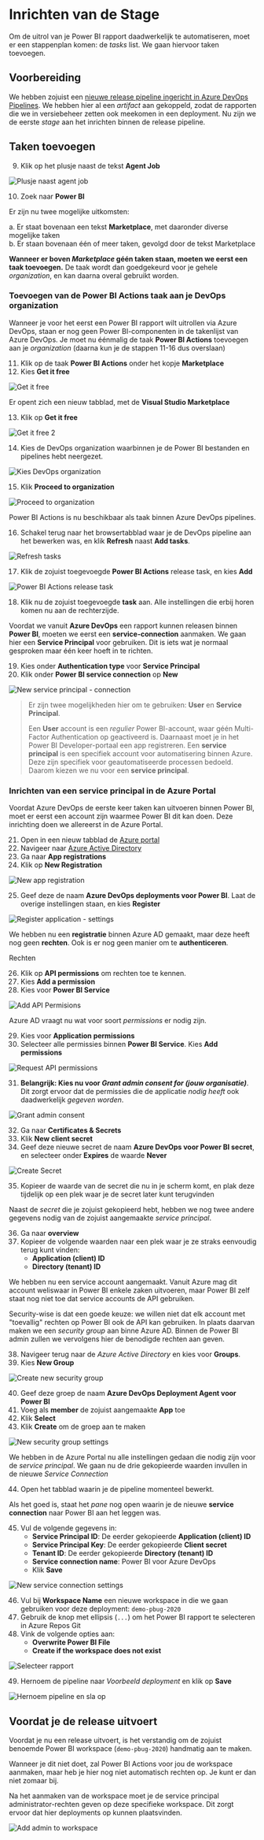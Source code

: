 # Inrichten van de Stage

Om de uitrol van je Power BI rapport daadwerkelijk te automatiseren, moet er een stappenplan komen: de *tasks* list. We gaan hiervoor taken toevoegen.

## Voorbereiding

We hebben zojuist een [nieuwe release pipeline ingericht in Azure DevOps Pipelines](05-inrichten-azure-devops-release-pipeline.md). We hebben hier al een *artifact* aan gekoppeld, zodat de rapporten die we in versiebeheer zetten ook meekomen in een deployment. Nu zijn we de eerste *stage* aan het inrichten binnen de release pipeline.

## Taken toevoegen

9. Klik op het plusje naast de tekst **Agent Job**

![Plusje naast agent job](img/32-plusje-naast-agent-job.png)

10. Zoek naar **Power BI**

Er zijn nu twee mogelijke uitkomsten:

a. Er staat bovenaan een tekst **Marketplace**, met daaronder diverse mogelijke taken  
b. Er staan bovenaan één of meer taken, gevolgd door de tekst Marketplace

**Wanneer er boven *Marketplace* géén taken staan, moeten we eerst een taak toevoegen.** De taak wordt dan goedgekeurd voor je gehele *organization*, en kan daarna overal gebruikt worden.

### Toevoegen van de Power BI Actions taak aan je DevOps organization

Wanneer je voor het eerst een Power BI rapport wilt uitrollen via Azure DevOps, staan er nog geen Power BI-componenten in de takenlijst van Azure DevOps. Je moet nu éénmalig de taak **Power BI Actions** toevoegen aan je *organization* (daarna kun je de stappen 11-16 dus overslaan)

11. Klik op de taak **Power BI Actions** onder het kopje **Marketplace**
11. Kies **Get it free**

![Get it free](img/29-get-it-free.png)

Er opent zich een nieuw tabblad, met de **Visual Studio Marketplace**

13. Klik op **Get it free**

![Get it free 2](img/28-get-it-free-2.png)

14. Kies de DevOps organization waarbinnen je de Power BI bestanden en pipelines hebt neergezet.

![Kies DevOps organization](img/30-kies-devops-org.png)

15. Klik **Proceed to organization**

![Proceed to organization](img/31-proceed-to-organization.png)

Power BI Actions is nu beschikbaar als taak binnen Azure DevOps pipelines. 

16. Schakel terug naar het browsertabblad waar je de DevOps pipeline aan het bewerken was, en klik **Refresh** naast **Add tasks**. 

![Refresh tasks](img/33-refresh-tasks.png)

17. Klik de zojuist toegevoegde **Power BI Actions** release task, en kies **Add**

![Power BI Actions release task](img/34-powerbi-actions-release-task.png)

18. Klik nu de zojuist toegevoegde **task** aan. Alle instellingen die erbij horen komen nu aan de rechterzijde.

Voordat we vanuit **Azure DevOps** een rapport kunnen releasen binnen **Power BI**, moeten we eerst een **service-connection** aanmaken. 
We gaan hier een **Service Principal** voor gebruiken.
Dit is iets wat je normaal gesproken maar één keer hoeft in te richten.

19. Kies onder **Authentication type** voor **Service Principal**
19. Klik onder **Power BI service connection** op **New**

![New service principal - connection](img/35-new-service-principal-connection.png)

> Er zijn twee mogelijkheden hier om te gebruiken: **User** en **Service Principal**.
> 
> Een **User** account is een *regulier* Power BI-account, waar géén Multi-Factor Authentication op geactiveerd is. Daarnaast moet je in het Power BI Developer-portaal een app registreren.
> Een **service principal** is een specifiek account voor automatisering binnen Azure. Deze zijn specifiek voor geautomatiseerde processen bedoeld. Daarom kiezen we nu voor een **service principal**.

### Inrichten van een service principal in de Azure Portal

Voordat Azure DevOps de eerste keer taken kan uitvoeren binnen Power BI, moet er eerst een account zijn waarmee Power BI dit kan doen. Deze inrichting doen we allereerst in de Azure Portal.

21. Open in een nieuw tabblad de [Azure portal](https://portal.azure.com)
21. Navigeer naar [Azure Active Directory](https://portal.azure.com/#blade/M1crosoft_AAD_IAM/ActiveDirectoryMenuBlade/Overview)
21. Ga naar **App registrations**
21. Klik op **New Registration**

![New app registration](img/36-new-app-registration.png)

25. Geef deze de naam **Azure DevOps deployments voor Power BI**. Laat de overige instellingen staan, en kies **Register**

![Register application - settings](img/37-register-application-settings.png)

We hebben nu een **registratie** binnen Azure AD gemaakt, maar deze heeft nog geen **rechten**. Ook is er nog geen manier om te **authenticeren**.

Rechten

26. Klik op **API permissions** om rechten toe te kennen.
26. Kies **Add a permission**
26. Kies voor **Power BI Service**

![Add API Permisions](img/38-api-permissions.png)

Azure AD vraagt nu wat voor soort *permissions* er nodig zijn.

29. Kies voor **Application permissions**
29. Selecteer alle permissies binnen **Power BI Service**. Kies **Add permissions**

![Request API permissions](img/39-request-api-permissions.png)

31. **Belangrijk: Kies nu voor *Grant admin consent for (jouw organisatie)***. Dit zorgt ervoor dat de permissies die de applicatie *nodig heeft* ook daadwerkelijk *gegeven worden*.

![Grant admin consent](img/40-grant-admin-consent.png)

32. Ga naar **Certificates & Secrets**
32. Klik **New client secret**
32. Geef deze nieuwe secret de naam **Azure DevOps voor Power BI secret**, en selecteer onder **Expires** de waarde **Never**

![Create Secret](img/43-create-secret-firststep.png)

35. Kopieer de waarde van de secret die nu in je scherm komt, en plak deze tijdelijk op een plek waar je de secret later kunt terugvinden

Naast de *secret* die je zojuist gekopieerd hebt, hebben we nog twee andere gegevens nodig van de zojuist aangemaakte *service principal*.

36. Ga naar **overview**
37. Kopieer de volgende waarden naar een plek waar je ze straks eenvoudig terug kunt vinden:
    * **Application (client) ID**
    * **Directory (tenant) ID**

We hebben nu een service account aangemaakt. Vanuit Azure mag dit account weliswaar in Power BI enkele zaken uitvoeren, maar Power BI zelf staat nog niet toe dat service accounts de API gebruiken.

Security-wise is dat een goede keuze: we willen niet dat elk account met "toevallig" rechten op Power BI ook de API kan gebruiken. In plaats daarvan maken we een *security group* aan binne Azure AD. Binnen de Power BI admin zullen we vervolgens hier de benodigde rechten aan geven.

38. Navigeer terug naar de *Azure Active Directory* en kies voor **Groups**.
38. Kies **New Group**

![Create new security group](img/41-aad-groups.gif)

40. Geef deze groep de naam **Azure DevOps Deployment Agent voor Power BI**
40. Voeg als **member** de zojuist aangemaakte **App** toe
40. Klik **Select**
40. Klik **Create** om de groep aan te maken

![New security group settings](img/42-add-members-to-group.png)

We hebben in de Azure Portal nu alle instellingen gedaan die nodig zijn voor de *service principal*. We gaan nu de drie gekopieerde waarden invullen in de nieuwe *Service Connection*

44. Open het tabblad waarin je de pipeline momenteel bewerkt. 

Als het goed is, staat het *pane* nog open waarin je de nieuwe **service connection** naar Power BI aan het leggen was. 

45. Vul de volgende gegevens in:
    * **Service Principal ID**: De eerder gekopieerde **Application (client) ID**
    * **Service Principal Key**: De eerder gekopieerde **Client secret**
    * **Tenant ID**: De eerder gekopieerde **Directory (tenant) ID**
    * **Service connection name**: Power BI voor Azure DevOps
    * Klik **Save**

![New service connection settings](img/44-new-devops-service-connection-settings.png)

46. Vul bij **Workspace Name** een nieuwe workspace in die we gaan gebruiken voor deze deployment: `demo-pbug-2020`
46. Gebruik de knop met ellipsis (`...`) om het Power BI rapport te selecteren in Azure Repos Git
46. Vink de volgende opties aan:
    * **Overwrite Power BI File**
    * **Create if the workspace does not exist**

![Selecteer rapport](img/45-selecteer-pbi-rapport.png)

49. Hernoem de pipeline naar *Voorbeeld deployment* en klik op **Save**

![Hernoem pipeline en sla op](img/46-opslaan-pipeline.png)

## Voordat je de release uitvoert

Voordat je nu een release uitvoert, is het verstandig om de zojuist benoemde Power BI workspace (`demo-pbug-2020`) handmatig aan te maken.

Wanneer je dit niet doet, zal Power BI Actions voor jou de workspace aanmaken, maar heb je hier nog niet automatisch rechten op. Je kunt er dan niet zomaar bij.

Na het aanmaken van de workspace moet je de service principal administrator-rechten geven op deze specifieke workspace. Dit zorgt ervoor dat hier deployments op kunnen plaatsvinden.

![Add admin to workspace](img/50-add-admin-to-workspace.png)